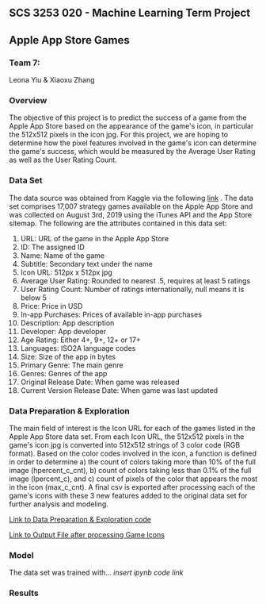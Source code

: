 ## SCS 3253 020 - Machine Learning Term Project
## Apple App Store Games
### Team 7: 
Leona Yiu & Xiaoxu Zhang

### Overview
The objective of this project is to predict the success of a game from the Apple App Store based on the appearance of the game's icon, in particular the 512x512 pixels in the icon jpg. For this project, we are hoping to determine how the pixel features involved in the game's icon can determine the game's success, which would be measured by the Average User Rating as well as the User Rating Count. 

### Data Set
The data source was obtained from Kaggle via the following [link](https://www.kaggle.com/tristan581/17k-apple-app-store-strategy-games) .
The data set comprises 17,007 strategy games available on the Apple App Store and was collected on August 3rd, 2019 using the iTunes API and the App Store sitemap. The following are the attributes contained in this data set:

1. URL: URL of the game in the Apple App Store
2. ID: The assigned ID
3. Name: Name of the game
4. Subtitle: Secondary text under the name
5. Icon URL: 512px x 512px jpg
6. Average User Rating: Rounded to nearest .5, requires at least 5 ratings
7. User Rating Count: Number of ratings internationally, null means it is below 5
8. Price: Price in USD
9. In-app Purchases: Prices of available in-app purchases
10. Description: App description
11. Developer: App developer
12. Age Rating: Either 4+, 9+, 12+ or 17+
13. Languages: ISO2A language codes
14. Size: Size of the app in bytes
15. Primary Genre: The main genre
16. Genres: Genres of the app
17. Original Release Date: When game was released
18. Current Version Release Date: When game was last updated

### Data Preparation & Exploration
The main field of interest is the Icon URL for each of the games listed in the Apple App Store data set. From each Icon URL, the 512x512 pixels in the game's icon jpg is converted into 512x512 strings of 3 color code (RGB format). Based on the color codes involved in the icon, a function is defined in order to determine a) the count of colors taking more than 10% of the full image (hpercent_c_cnt), b) count of colors taking less than 0.1% of the full image (lpercent_c), and c) count of pixels of the color that appears the most in the icon (max_c_cnt). A final csv is exported after processing each of the game's icons with these 3 new features added to the original data set for further analysis and modeling. 

[Link to Data Preparation & Exploration code](https://github.com/leonayiu/Apple-App-Store-Games/blob/master/Data_Exploration.ipynb)

[Link to Output File after processing Game Icons](https://github.com/leonayiu/Apple-App-Store-Games/blob/master/AppStore_Games_Icon_Pixel.xlsx) 

### Model
The data set was trained with...
*insert ipynb code link*

### Results




